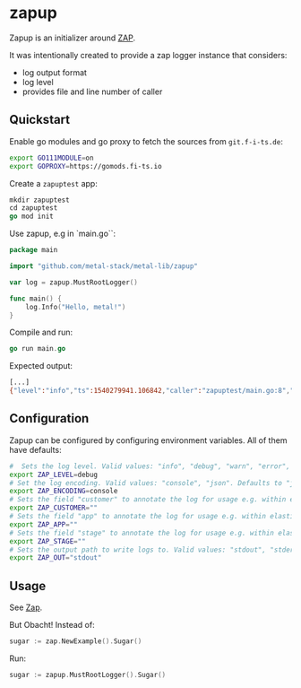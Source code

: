 # zapup

Zapup is an initializer around [ZAP](https://github.com/uber-go/zap/). 

It was intentionally created to provide a zap logger instance that considers:

- log output format
- log level
- provides file and line number of caller

## Quickstart

Enable go modules and go proxy to fetch the sources from `git.f-i-ts.de`:

```bash
export GO111MODULE=on
export GOPROXY=https://gomods.fi-ts.io
```

Create a `zapuptest` app:

```go
mkdir zapuptest
cd zapuptest
go mod init
```

Use zapup, e.g in `main.go``:

```go
package main

import "github.com/metal-stack/metal-lib/zapup"

var log = zapup.MustRootLogger()

func main() {
	log.Info("Hello, metal!")
}

```

Compile and run:

```go
go run main.go
```

Expected output:

```bash
[...]
{"level":"info","ts":1540279941.106842,"caller":"zapuptest/main.go:8","msg":"Hello, metal!","app":"","customer":"","stage":""}

```

## Configuration

Zapup can be configured by configuring environment variables. All of them have defaults:

```bash
#  Sets the log level. Valid values: "info", "debug", "warn", "error", "dpanic", "panic", "fatal". Defaults to "info".
export ZAP_LEVEL=debug
# Set the log encoding. Valid values: "console", "json". Defaults to "json".
export ZAP_ENCODING=console 
# Sets the field "customer" to annotate the log for usage e.g. within elasticsearch. Defaults to empty string.
export ZAP_CUSTOMER=""
# Sets the field "app" to annotate the log for usage e.g. within elasticsearch. Defaults to empty string.
export ZAP_APP=""
# Sets the field "stage" to annotate the log for usage e.g. within elasticsearch. Defaults to empty string.
export ZAP_STAGE="" 
# Sets the output path to write logs to. Valid values: "stdout", "stderr", "<file path>". Defaults to "stdout"
export ZAP_OUT="stdout"
```

## Usage

See [Zap](https://godoc.org/go.uber.org/zap).

But Obacht! Instead of:

```go
sugar := zap.NewExample().Sugar()
```

Run:

```go
sugar := zapup.MustRootLogger().Sugar()
```